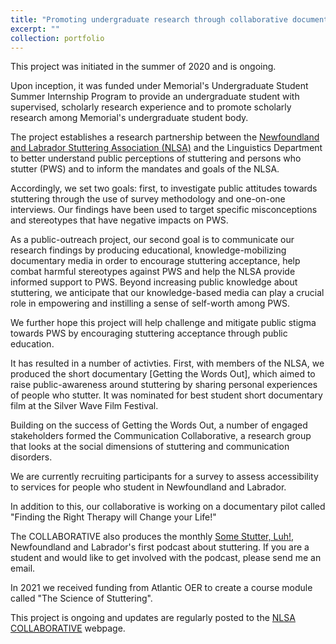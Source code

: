 ```yaml
---
title: "Promoting undergraduate research through collaborative documentary media: a sociolinguistic study of the perception of stuttering (in co-operation with the Newfoundland Stuttering Association)."
excerpt: ""
collection: portfolio
---
```


This project was initiated in the summer of 2020 and is ongoing.

Upon inception, it was funded under Memorial's Undergraduate Student Summer Internship Program to provide an undergraduate student with supervised, scholarly research experience and to promote scholarly research among Memorial's undergraduate student body.

The project establishes a research partnership between the [Newfoundland and Labrador Stuttering Association (NLSA)](https://www.nlstuttering.org) and the Linguistics Department to better understand public perceptions of stuttering and persons who stutter (PWS) and to inform the mandates and goals of the NLSA.

Accordingly, we set two goals: first, to investigate public attitudes towards stuttering through the use of survey methodology and one-on-one interviews. Our findings have been used to target specific misconceptions and stereotypes that have negative impacts on PWS.

As a public-outreach project, our second goal is to communicate our research findings by producing educational, knowledge-mobilizing documentary media in order to encourage stuttering acceptance, help combat harmful stereotypes against PWS and help the NLSA provide informed support to PWS. Beyond increasing public knowledge about stuttering, we anticipate that our knowledge-based media can play a crucial role in empowering and instilling a sense of self-worth among PWS.

We further hope this project will help challenge and mitigate public stigma towards PWS by encouraging stuttering acceptance through public education.

It has resulted in a number of activties. First, with members of the NLSA, we produced the short documentary [Getting the Words Out], which aimed to raise public-awareness around stuttering by sharing personal experiences of people who stutter. It was nominated for best student short documentary film at the Silver Wave Film Festival.

Building on the success of Getting the Words Out, a number of engaged stakeholders formed the Communication Collaborative, a research group that looks at the social dimensions of stuttering and communication disorders.

We are currently recruiting participants for a survey to assess accessibility to services for people who student in Newfoundland and Labrador.

In addition to this, our collaborative is working on a documentary pilot called "Finding the Right Therapy will Change your Life!"

The COLLABORATIVE also produces the monthly [Some Stutter, Luh!](https://somestutterluh.ca), Newfoundland and Labrador's first podcast about stuttering. If you are a student and would like to get involved with the podcast, please send me an email.

In 2021 we received funding from Atlantic OER to create a course module called "The Science of Stuttering".

This project is ongoing and updates are regularly posted to the [NLSA COLLABORATIVE](https://www.nlsacollaborative.ca) webpage.
